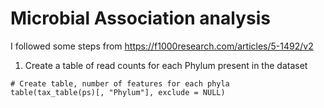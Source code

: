 # Microbial Association analysis 
I followed some steps from https://f1000research.com/articles/5-1492/v2
1. Create a table of read counts for each Phylum present in the dataset

```
# Create table, number of features for each phyla
table(tax_table(ps)[, "Phylum"], exclude = NULL)
```
